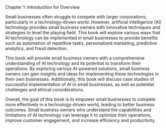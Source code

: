 Chapter 1: Introduction for Overview

Small businesses often struggle to compete with larger corporations, particularly in a technology-driven world. However, artificial intelligence (AI) technology provides small business owners with innovative techniques and strategies to level the playing field. This book will explore various ways that AI technology can be implemented in small businesses to provide benefits such as automation of repetitive tasks, personalized marketing, predictive analytics, and fraud detection.

This book will provide small business owners with a comprehensive understanding of AI technology and its potential to transform their operations. By exploring various AI-powered solutions, small business owners can gain insights and ideas for implementing these technologies in their own businesses. Additionally, this book will discuss case studies of successful implementation of AI in small businesses, as well as potential challenges and ethical considerations.

Overall, the goal of this book is to empower small businesses to compete more effectively in a technology-driven world, leading to better business outcomes. Small business owners who understand the capabilities and limitations of AI technology can leverage it to optimize their operations, improve customer engagement, and increase efficiency and productivity.
